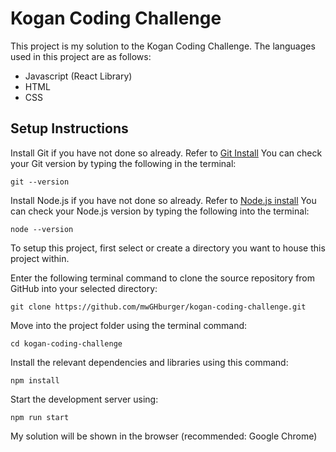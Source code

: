 # Kogan Coding Challenge

This project is my solution to the Kogan Coding Challenge. The languages used in this project are as follows:

- Javascript (React Library)
- HTML
- CSS

## Setup Instructions

Install Git if you have not done so already. Refer to [Git Install](https://git-scm.com/book/en/v2/Getting-Started-Installing-Git)
You can check your Git version by typing the following in the terminal:

```
git --version
```

Install Node.js if you have not done so already. Refer to [Node.js install](https://nodejs.org/en/)
You can check your Node.js version by typing the following into the terminal:

```
node --version
```

To setup this project, first select or create a directory you want to house this project within.

Enter the following terminal command to clone the source repository from GitHub into your selected directory:

```
git clone https://github.com/mwGHburger/kogan-coding-challenge.git
```

Move into the project folder using the terminal command:

```
cd kogan-coding-challenge
```

Install the relevant dependencies and libraries using this command:

```
npm install
```

Start the development server using:

```
npm run start
```

My solution will be shown in the browser (recommended: Google Chrome)
